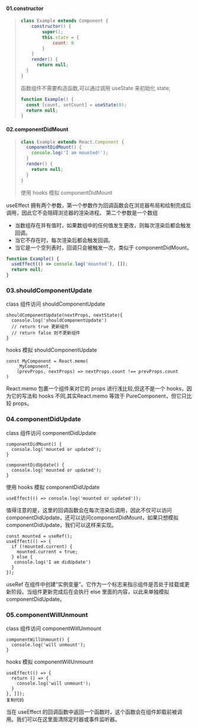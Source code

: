 #### 01.constructor

> ```js
> class Example extends Component {
>     constructor() {
>         super();
>         this.state = {
>             count: 0
>         }
>     }
>     render() {
>       return null;
>   }
> }
> ```
>
> 函数组件不需要构造函数,可以通过调用 useState 来初始化 state;
>
> ```js
> function Example() {
>   const [count, setCount] = useState(0);
>   return null;
> }
> ```



#### 02.componentDidMount

> ```js
> class Example extends React.Component {
>   componentDidMount() {
>     console.log('I am mounted!');
>   }
>   render() {
>     return null;
>   }
> }
> ```
>
> 使用 hooks 模拟 componentDidMount
>
 useEffect 拥有两个参数，第一个参数作为回调函数会在浏览器布局和绘制完成后调用，因此它不会阻碍浏览器的渲染进程。
 第二个参数是一个数组

 - 当数组存在并有值时，如果数组中的任何值发生更改，则每次渲染后都会触发回调。
 - 当它不存在时，每次渲染后都会触发回调。
 - 当它是一个空列表时，回调只会被触发一次，类似于 componentDidMount。

 ```js
 function Example() {
   useEffect(() => console.log('mounted'), []);
   return null;
 }
 ```

### 03.shouldComponentUpdate

class 组件访问 shouldComponentUpdate

```
shouldComponentUpdate(nextProps, nextState){
  console.log('shouldComponentUpdate')
  // return true 更新组件
  // return false 则不更新组件
}
```

hooks 模拟 shouldComponentUpdate

```
const MyComponent = React.memo(
    _MyComponent, 
    (prevProps, nextProps) => nextProps.count !== prevProps.count
)
```

React.memo 包裹一个组件来对它的 props 进行浅比较,但这不是一个 hooks，因为它的写法和 hooks 不同,其实React.memo 等效于 PureComponent，但它只比较 props。

### 04.componentDidUpdate

class 组件访问 componentDidUpdate

```
componentDidMount() {
  console.log('mounted or updated');
}

componentDidUpdate() {
  console.log('mounted or updated');
}
```

使用 hooks 模拟 componentDidUpdate

```
useEffect(() => console.log('mounted or updated'));
```

值得注意的是，这里的回调函数会在每次渲染后调用，因此不仅可以访问 componentDidUpdate，还可以访问componentDidMount，如果只想模拟 componentDidUpdate，我们可以这样来实现。

```
const mounted = useRef();
useEffect(() => {
  if (!mounted.current) {
    mounted.current = true;
  } else {
   console.log('I am didUpdate')
  }
});
```

useRef 在组件中创建“实例变量”。它作为一个标志来指示组件是否处于挂载或更新阶段。当组件更新完成后在会执行 else 里面的内容，以此来单独模拟 componentDidUpdate。

### 05.componentWillUnmount

class 组件访问 componentWillUnmount

```
componentWillUnmount() {
  console.log('will unmount');
}
```

hooks 模拟 componentWillUnmount
```
useEffect(() => {
  return () => {
    console.log('will unmount');
  }
}, []);
复制代码
```

当在 useEffect 的回调函数中返回一个函数时，这个函数会在组件卸载前被调用。我们可以在这里面清除定时器或事件监听器。

